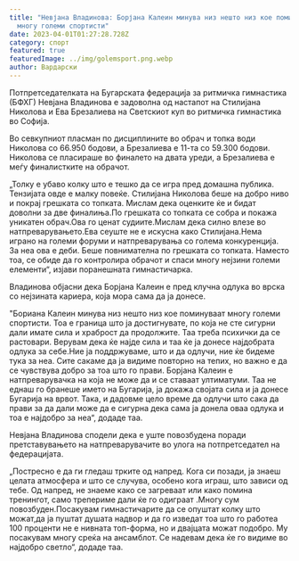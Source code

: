 ```yaml
---
title: "Невјана Владинова: Борјана Калеин минува низ нешто низ кое поминуваат
  многу големи спортисти"
date: 2023-04-01T01:27:28.728Z
category: спорт
featured: true
featuredImage: ../img/golemsport.png.webp
author: Вардарски
---
```


Потпретседателката на Бугарската федерација за ритмичка гимнастика (БФХГ) Невјана Владинова е задоволна од настапот на Стилијана Николова и Ева Брезалиева на Светскиот куп во ритмичка гимнастика во Софија.

Во севкупниот пласман по дисциплините во обрач и топка води Николова со 66.950 бодови, а Брезалиева е 11-та со 59.300 бодови. Николова се пласираше во финалето на двата уреди, а Брезалиева е меѓу финалистките на обрачот.

„Толку е убаво колку што е тешко да се игра пред домашна публика. Тензијата овде е малку повеќе. Стилијана Николова беше на добро ниво и покрај грешката со топката. Мислам дека оценките ќе и бидат доволни за две финалиња.По грешката со топката се собра и покажа уникатен обрач.Ова го ценат судиите.Мислам дека силно влезе во натпреварувањето.Ева сеуште не е искусна како Стилијана.Нема играно на големи форуми и натпреварувања со голема конкуренција. За неа ова е деби. Беше повнимателна по грешката со топката. Наместо тоа, се обиде да го контролира обрачот и спаси многу нејзини големи елементи“, изјави поранешната гимнастичарка.

Владинова објасни дека Борјана Калеин е пред клучна одлука во врска со нејзината кариера, која мора сама да ја донесе.

"Бориана Калеин минува низ нешто низ кое поминуваат многу големи спортисти. Тоа е граница што ја достигнувате, по која не сте сигурни дали имате сила и храброст да продолжите. Таа треба психички да се растовари. Верувам дека ќе најде сила и таа ќе ја донесе најдобрата одлука за себе.Ние ја поддржуваме, што и да одлучи, ние ќе бидеме тука за неа. Сите сакаме да ја видиме повторно на тепих, но важно е да се чувствува добро за тоа што го прави. Борјана Калеин е натпреварувачка на која не може да и се ставаат ултиматуми. Таа не еднаш го бранеше името на Бугарија, ја докажа својата сила и ја донесе Бугарија на врвот. Така, и дадовме цело време да одлучи што сака да прави за да дали може да е сигурна дека сама ја донела оваа одлука и тоа е најдобро за неа“, додаде таа.

Невјана Владинова сподели дека е уште повозбудена поради претставувањето на натпреварувачите во улога на потпретседател на федерацијата.

„Постресно е да ги гледаш трките од напред. Кога си позади, ја знаеш целата атмосфера и што се случува, особено кога играш, што зависи од тебе. Од напред, не знаеме како се загреваат или како помина тренингот, само трепериме дали ќе го одиграат .Многу сум повозбуден.Посакувам гимнастичарите да се опуштат колку што можат,да ја пуштат душата надвор и да го изведат тоа што го работеа 100 проценти не е нивната топ-форма, но и двајцата можат подобро. Му посакувам многу среќа на ансамблот. Се надевам дека ќе го видиме во најдобро светло“, додаде таа.
